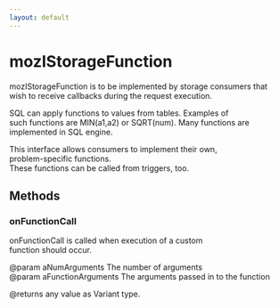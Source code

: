 ```yaml
---
layout: default
---
```


# mozIStorageFunction #
  
mozIStorageFunction is to be implemented by storage consumers that  
wish to receive callbacks during the request execution.  
  
SQL can apply functions to values from tables. Examples of  
such functions are MIN(a1,a2) or SQRT(num). Many functions are  
implemented in SQL engine.  
  
This interface allows consumers to implement their own,  
problem-specific functions.  
These functions can be called from triggers, too.  
  
  

## Methods ##

### onFunctionCall ###
  
onFunctionCall is called when execution of a custom  
function should occur.  
  
@param aNumArguments         The number of arguments  
@param aFunctionArguments    The arguments passed in to the function  
  
@returns any value as Variant type.  
  
